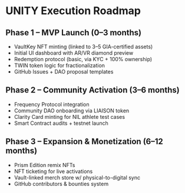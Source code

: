 # UNITY Execution Roadmap

## Phase 1 – MVP Launch (0–3 months)
- VaultKey NFT minting (linked to 3–5 GIA-certified assets)
- Initial UI dashboard with AR/VR diamond preview
- Redemption protocol (basic, via KYC + 100% ownership)
- TWIN token logic for fractionalization
- GitHub Issues + DAO proposal templates

## Phase 2 – Community Activation (3–6 months)
- Frequency Protocol integration
- Community DAO onboarding via LIAISON token
- Clarity Card minting for NIL athlete test cases
- Smart Contract audits + testnet launch

## Phase 3 – Expansion & Monetization (6–12 months)
- Prism Edition remix NFTs
- NFT ticketing for live activations
- Vault-linked merch store w/ physical-to-digital sync
- GitHub contributors & bounties system